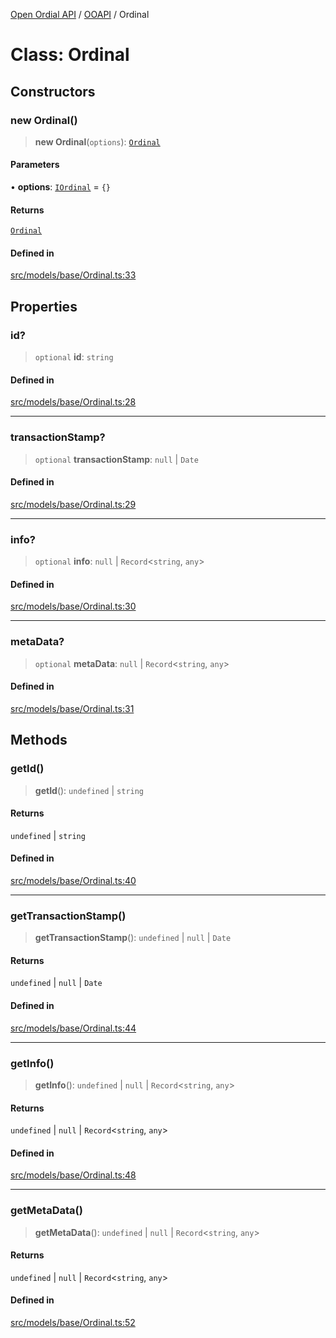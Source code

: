 [Open Ordial API](../../README.md) / [OOAPI](../README.md) / Ordinal

# Class: Ordinal

## Constructors

### new Ordinal()

> **new Ordinal**(`options`): [`Ordinal`](Ordinal.md)

#### Parameters

• **options**: [`IOrdinal`](../interfaces/IOrdinal.md) = `{}`

#### Returns

[`Ordinal`](Ordinal.md)

#### Defined in

[src/models/base/Ordinal.ts:33](https://github.com/open-ordinal/open-ordinal-api/blob/88ef2e4467b13c07bb5a3ef3483343248c1aa38d/src/models/base/Ordinal.ts#L33)

## Properties

### id?

> `optional` **id**: `string`

#### Defined in

[src/models/base/Ordinal.ts:28](https://github.com/open-ordinal/open-ordinal-api/blob/88ef2e4467b13c07bb5a3ef3483343248c1aa38d/src/models/base/Ordinal.ts#L28)

***

### transactionStamp?

> `optional` **transactionStamp**: `null` \| `Date`

#### Defined in

[src/models/base/Ordinal.ts:29](https://github.com/open-ordinal/open-ordinal-api/blob/88ef2e4467b13c07bb5a3ef3483343248c1aa38d/src/models/base/Ordinal.ts#L29)

***

### info?

> `optional` **info**: `null` \| `Record`\<`string`, `any`\>

#### Defined in

[src/models/base/Ordinal.ts:30](https://github.com/open-ordinal/open-ordinal-api/blob/88ef2e4467b13c07bb5a3ef3483343248c1aa38d/src/models/base/Ordinal.ts#L30)

***

### metaData?

> `optional` **metaData**: `null` \| `Record`\<`string`, `any`\>

#### Defined in

[src/models/base/Ordinal.ts:31](https://github.com/open-ordinal/open-ordinal-api/blob/88ef2e4467b13c07bb5a3ef3483343248c1aa38d/src/models/base/Ordinal.ts#L31)

## Methods

### getId()

> **getId**(): `undefined` \| `string`

#### Returns

`undefined` \| `string`

#### Defined in

[src/models/base/Ordinal.ts:40](https://github.com/open-ordinal/open-ordinal-api/blob/88ef2e4467b13c07bb5a3ef3483343248c1aa38d/src/models/base/Ordinal.ts#L40)

***

### getTransactionStamp()

> **getTransactionStamp**(): `undefined` \| `null` \| `Date`

#### Returns

`undefined` \| `null` \| `Date`

#### Defined in

[src/models/base/Ordinal.ts:44](https://github.com/open-ordinal/open-ordinal-api/blob/88ef2e4467b13c07bb5a3ef3483343248c1aa38d/src/models/base/Ordinal.ts#L44)

***

### getInfo()

> **getInfo**(): `undefined` \| `null` \| `Record`\<`string`, `any`\>

#### Returns

`undefined` \| `null` \| `Record`\<`string`, `any`\>

#### Defined in

[src/models/base/Ordinal.ts:48](https://github.com/open-ordinal/open-ordinal-api/blob/88ef2e4467b13c07bb5a3ef3483343248c1aa38d/src/models/base/Ordinal.ts#L48)

***

### getMetaData()

> **getMetaData**(): `undefined` \| `null` \| `Record`\<`string`, `any`\>

#### Returns

`undefined` \| `null` \| `Record`\<`string`, `any`\>

#### Defined in

[src/models/base/Ordinal.ts:52](https://github.com/open-ordinal/open-ordinal-api/blob/88ef2e4467b13c07bb5a3ef3483343248c1aa38d/src/models/base/Ordinal.ts#L52)
